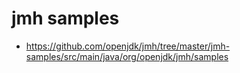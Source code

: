 # jmh samples

- <https://github.com/openjdk/jmh/tree/master/jmh-samples/src/main/java/org/openjdk/jmh/samples>